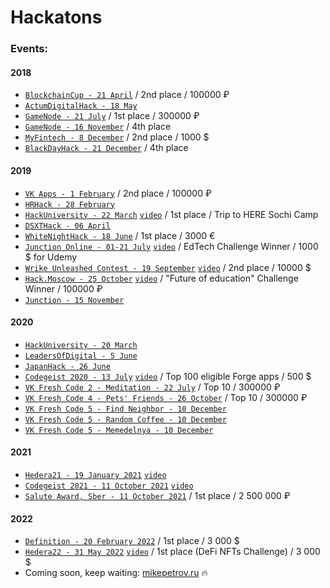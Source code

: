 # Hackatons

### Events:

#### 2018
* [```BlockchainCup - 21 April```](BlockchainCup%20-%2021%20April%202018) / 2nd place / 100000 ₽
* [```ActumDigitalHack - 18 May```](ActumDigitalHack%20-%2018%20May%202018)
* [```GameNode - 21 July```](GameNode%20-%2021%20July%202018) / 1st place / 300000 ₽
* [```GameNode - 16 November```](GameNode%20-%2016%20November%202018) / 4th place
* [```MyFintech - 8 December```](MyFintech%20-%208%20December%202018) / 2nd place / 1000 $
* [```BlackDayHack - 21 December```](BlackDayHack%20-%2021%20December%202018) / 4th place

#### 2019
* [```VK Apps - 1 February```](VK%20Apps%20-%201%20February%202019) / 2nd place / 100000 ₽
* [```HRHack - 28 February```](HRHack%20-%2028%20February%202019)
* [```HackUniversity - 22 March```](HackUniversity%20-%2022%20March%202019) [`video`](https://www.youtube.com/watch?v=FpiUkTz9mwY) / 1st place / Trip to HERE Sochi Camp
* [```DSXTHack - 06 April```](DSXTHack%20-%2006%20April%202019)
* [```WhiteNightHack - 18 June```](WhiteNightHack%20-%2018%20June%202019) / 1st place / 3000 €
* [```Junction Online - 01-21 July```](https://junction.hackerearth.com/ru/#themes) [`video`](https://www.youtube.com/watch?v=rrSsB3vSe9I) / EdTech Challenge Winner / 1000 $ for Udemy
* [```Wrike Unleashed Contest - 19 September```](https://apptractor.ru/info/conferences/work-unleashed.html) [`video`](https://www.youtube.com/watch?v=sDp3kBjSKNg) / 2nd place / 10000 $
* [```Hack.Moscow - 25 October```](Hack.Moscow%20-%2025%20October%202019) [`video`](https://www.youtube.com/watch?v=EFAjPKv1UYg) / "Future of education" Challenge Winner / 100000 ₽
* [```Junction - 15 November```](Junction%20-%2015%20November%202019)

#### 2020
* [```HackUniversity - 20 March```](HackUniversity%20-%2020%20March%202020)
* [```LeadersOfDigital - 5 June```](LeadersOfDigital%20-%205%20June%202020)
* [```JapanHack - 26 June```](JapanHack%20-%2026%20June%202020)
* [```Сodegeist 2020 - 13 July```](Сodegeist%202020%20-%2013%20July%202020) [`video`](https://youtu.be/U8VzeWDZSUE) / Top 100 eligible Forge apps / 500 $
* [```VK Fresh Code 2 - Meditation - 22 July```](VK%20Fresh%20Code%202%20-%20Meditation%20-%2022%20July) / Top 10 / 300000 ₽
* [```VK Fresh Code 4 - Pets' Friends - 26 October```](VK%20Fresh%20Code%204%20-%20Pets'%20Friends%20-%2026%20October) / Top 10 / 300000 ₽
* [```VK Fresh Code 5 - Find Neighbor - 10 December```](VK%20Fresh%20Code%205%20-%20Find%20Neighbor%20-%2010%20December)
* [```VK Fresh Code 5 - Random Coffee - 10 December```](VK%20Fresh%20Code%205%20-%20Random%20Coffee%20-%2010%20December)
* [```VK Fresh Code 5 - Memedelnya - 10 December```](VK%20Fresh%20Code%205%20-%20Memedelnya%20-%2010%20December)

#### 2021
* [```Hedera21 - 19 January 2021```](Hedera21%20-%2019%20January%202021) [`video`](https://youtu.be/GaFMhTmqg_0)
* [```Codegeist 2021 - 11 October 2021```](Codegeist%202021%20-%2011%20October%202021) [`video`](https://youtu.be/Sj-JLrFhwa0)
* [```Salute Award, Sber - 11 October 2021```](Salute%20Award,%20Sber%20-%2011%20October%202021) / 1st place / 2 500 000 ₽

#### 2022
* [```Definition - 20 February 2022```](Definition%20-%2020%20February%202022) / 1st place / 3 000 $
* [```Hedera22 - 31 May 2022```](Hedera22%20-%2031%20May%202022) [`video`](https://youtu.be/UIglhf8lvA4) / 1st place (DeFi NFTs Challenge) / 3 000 $
* Coming soon, keep waiting: [mikepetrov.ru](https://mikepetrov.ru/) 🔥
